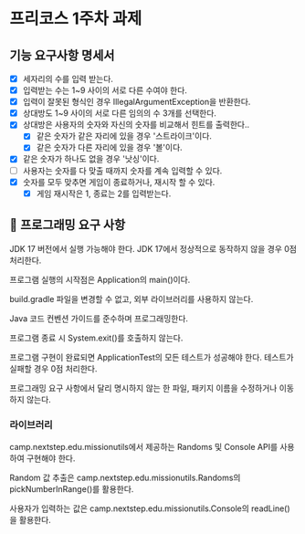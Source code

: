 # 프리코스 1주차 과제

## 기능 요구사항 명세서

- [X] 세자리의 수를 입력 받는다.
- [X] 입력받는 수는 1~9 사이의 서로 다른 수여야 한다.
- [X] 입력이 잘못된 형식인 경우 IllegalArgumentException을 반환한다.
- [X] 상대방도 1~9 사이의 서로 다른 임의의 수 3개를 선택한다.
- [X] 상대방은 사용자의 숫자와 자신의 숫자를 비교해서 힌트를 출력한다..
  - [X] 같은 숫자가 같은 자리에 있을 경우 '스트라이크'이다.
  - [X] 같은 숫자가 다른 자리에 있을 경우 '볼'이다.
- [X] 같은 숫자가 하나도 없을 경우 '낫싱'이다.
- [ ] 사용자는 숫자를 다 맞출 때까지 숫자를 계속 입력할 수 있다.
- [X] 숫자를 모두 맞추면 게임이 종료하거나, 재시작 할 수 있다.
  - [X] 게임 재시작은 1, 종료는 2를 입력받는다.

## 🎯 프로그래밍 요구 사항
JDK 17 버전에서 실행 가능해야 한다. JDK 17에서 정상적으로 동작하지 않을 경우 0점 처리한다.

프로그램 실행의 시작점은 Application의 main()이다.

build.gradle 파일을 변경할 수 없고, 외부 라이브러리를 사용하지 않는다.

Java 코드 컨벤션 가이드를 준수하며 프로그래밍한다.

프로그램 종료 시 System.exit()를 호출하지 않는다.

프로그램 구현이 완료되면 ApplicationTest의 모든 테스트가 성공해야 한다. 테스트가 실패할 경우 0점 처리한다.

프로그래밍 요구 사항에서 달리 명시하지 않는 한 파일, 패키지 이름을 수정하거나 이동하지 않는다.

### 라이브러리
camp.nextstep.edu.missionutils에서 제공하는 Randoms 및 Console API를 사용하여 구현해야 한다.

Random 값 추출은 camp.nextstep.edu.missionutils.Randoms의 pickNumberInRange()를 활용한다.

사용자가 입력하는 값은 camp.nextstep.edu.missionutils.Console의 readLine()을 활용한다.
